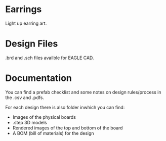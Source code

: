 # Earrings
Light up earring art.

# Design Files
.brd and .sch files availble for EAGLE CAD. 

# Documentation
You can find a prefab checklist and some notes on design rules/process in the .csv and .pdfs. 

For each design there is also folder inwhich you can find:
- Images of the physical boards
- .step 3D models
- Rendered images of the top and bottom of the board
- A BOM (bill of materials) for the design



